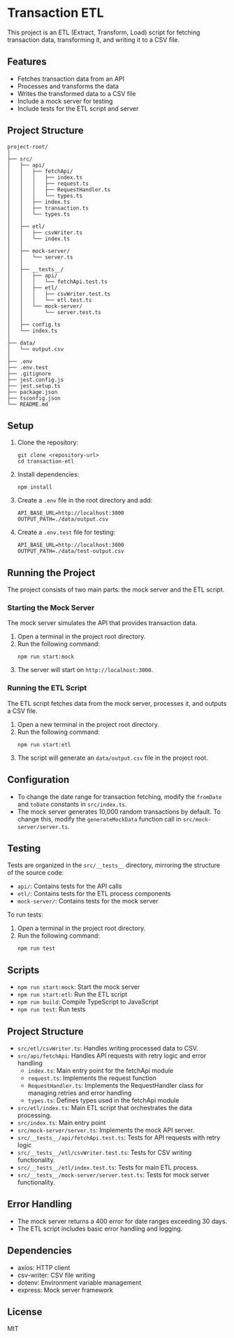 # Transaction ETL

This project is an ETL (Extract, Transform, Load) script for fetching transaction data, transforming it, and writing it to a CSV file.

## Features

- Fetches transaction data from an API
- Processes and transforms the data
- Writes the transformed data to a CSV file
- Include a mock server for testing
- Include tests for the ETL script and server

## Project Structure

```
project-root/
│
├── src/
│   ├── api/
│   │   ├── fetchApi/
│   │   │   ├── index.ts
│   │   │   ├── request.ts
│   │   │   ├── RequestHandler.ts
│   │   │   └── types.ts
│   │   ├── index.ts
│   │   ├── transaction.ts
│   │   └── types.ts
│   │
│   ├── etl/
│   │   ├── csvWriter.ts
│   │   └── index.ts
│   │
│   ├── mock-server/
│   │   └── server.ts
│   │
│   ├── __tests__/
│   │   ├── api/
│   │   │   └── fetchApi.test.ts
│   │   ├── etl/
│   │   │   ├── csvWriter.test.ts
│   │   │   └── etl.test.ts
│   │   └── mock-server/
│   │       └── server.test.ts
│   │
│   ├── config.ts
│   └── index.ts
│
├── data/
│   └── output.csv
│
├── .env
├── .env.test
├── .gitignore
├── jest.config.js
├── jest.setup.ts
├── package.json
├── tsconfig.json
└── README.md
```

## Setup

1. Clone the repository:
   ```
   git clone <repository-url>
   cd transaction-etl
   ```

2. Install dependencies:
   ```
   npm install
   ```

3. Create a `.env` file in the root directory and add:
   ```
   API_BASE_URL=http://localhost:3000
   OUTPUT_PATH=./data/output.csv
   ```

4. Create a `.env.test` file for testing:
   ```
   API_BASE_URL=http://localhost:3000
   OUTPUT_PATH=./data/test-output.csv
   ```

## Running the Project

The project consists of two main parts: the mock server and the ETL script.

### Starting the Mock Server

The mock server simulates the API that provides transaction data.

1. Open a terminal in the project root directory.
2. Run the following command:
   ```
   npm run start:mock
   ```
3. The server will start on `http://localhost:3000`.

### Running the ETL Script

The ETL script fetches data from the mock server, processes it, and outputs a CSV file.

1. Open a new terminal in the project root directory.
2. Run the following command:
   ```
   npm run start:etl
   ```
3. The script will generate an `data/output.csv` file in the project root.

## Configuration

- To change the date range for transaction fetching, modify the `fromDate` and `toDate` constants in `src/index.ts`.
- The mock server generates 10,000 random transactions by default. To change this, modify the `generateMockData` function call in `src/mock-server/server.ts`.

## Testing

Tests are organized in the `src/__tests__` directory, mirroring the structure of the source code:

- `api/`: Contains tests for the API calls
- `etl/`: Contains tests for the ETL process components
- `mock-server/`: Contains tests for the mock server

To run tests:

1. Open a terminal in the project root directory.
2. Run the following command:
   ```
   npm run test
   ```

## Scripts

- `npm run start:mock`: Start the mock server
- `npm run start:etl`: Run the ETL script
- `npm run build`: Compile TypeScript to JavaScript
- `npm run test`: Run tests

## Project Structure

- `src/etl/csvWriter.ts`: Handles writing processed data to CSV.
- `src/api/fetchApi`: Handles API requests with retry logic and error handling
  - `index.ts`: Main entry point for the fetchApi module
  - `request.ts`: Implements the request function
  - `RequestHandler.ts`: Implements the RequestHandler class for managing retries and error handling
  - `types.ts`: Defines types used in the fetchApi module
- `src/etl/index.ts`: Main ETL script that orchestrates the data processing.
- `src/index.ts`: Main entry point
- `src/mock-server/server.ts`: Implements the mock API server.
- `src/__tests__/api/fetchApi.test.ts`: Tests for API requests with retry logic
- `src/__tests__/etl/csvWriter.test.ts`: Tests for CSV writing functionality.
- `src/__tests__/etl/index.test.ts`: Tests for main ETL process.
- `src/__tests__/mock-server/server.test.ts`: Tests for mock server functionality.

## Error Handling

- The mock server returns a 400 error for date ranges exceeding 30 days.
- The ETL script includes basic error handling and logging.

## Dependencies

- axios: HTTP client
- csv-writer: CSV file writing
- dotenv: Environment variable management
- express: Mock server framework

## License

MIT